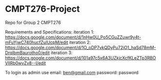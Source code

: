 # CMPT276-Project
Repo for Group 2 CMPT276




Requirements and Specifications: 
iteration 1: https://docs.google.com/document/d/1nHw0U_Po5CGuZZuwr9y4t-mFuYjwC740hucfZuIUcpM/edit
iteration 2: https://docs.google.com/document/d/1O_oDP7vkQDyPu72iO1_haSd78mM-DrqIbmBaurotho0/edit
iteration 3: https://docs.google.com/document/d/101a97c5x6A3UZkjcXcfKLeZTp3RBOVllRb0wvZv8--I/edit

To login as admin use
email:    ben@gmail.com
password: password
